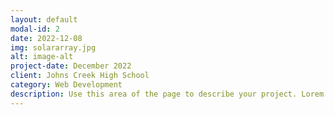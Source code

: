 ```yaml
---
layout: default
modal-id: 2
date: 2022-12-08
img: solararray.jpg
alt: image-alt
project-date: December 2022
client: Johns Creek High School
category: Web Development
description: Use this area of the page to describe your project. Lorem ipsum dolor sit amet, consectetur adipisicing elit. Mollitia neque assumenda ipsam nihil, molestias magnam, recusandae quos quis inventore quisquam velit asperiores, vitae? Reprehenderit soluta, eos quod consequuntur itaque. Nam.
---
```

